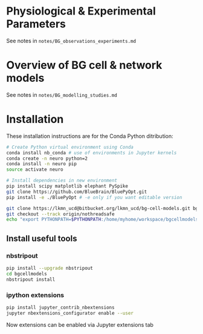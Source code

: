 
# Physiological & Experimental Parameters

See notes in `notes/BG_observations_experiments.md`


# Overview of BG cell & network models

See notes in `notes/BG_modelling_studies.md`


# Installation

These installation instructions are for the Conda Python ditribution:

```bash
# Create Python virtual environment using Conda
conda install nb_conda # use of environments in Jupyter kernels
conda create -n neuro python=2
conda install -n neuro pip
source activate neuro

# Install dependencies in new environment
pip install scipy matplotlib elephant PySpike
git clone https://github.com/BlueBrain/BluePyOpt.git
pip install -e ./BluePyOpt # -e only if you want editable version

git clone https://lkmn_ucd@bitbucket.org/lkmn_ucd/bg-cell-models.git bgcellmodels
git checkout --track origin/nothreadsafe
echo "export PYTHONPATH=$PYTHONPATH:/home/myhome/workspace/bgcellmodels" >> ~/.bashrc
```

## Install useful tools

### nbstripout

```bash
pip install --upgrade nbstripout
cd bgcellmodels
nbstripout install
```

### ipython extensions

```bash
pip install jupyter_contrib_nbextensions
jupyter nbextensions_configurator enable --user
```

Now extensions can be enabled via Jupyter extensions tab